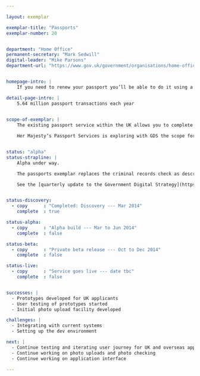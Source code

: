 ```yaml
---

layout: exemplar

exemplar-title: "Passports"
exemplar-number: 20


department: "Home Office"
permanent-secretary: "Mark Sedwill"
digital-leader: "Mike Parsons"
department-url: "https://www.gov.uk/government/organisations/home-office"


homepage-intro: |
    If you need to renew your passport you’ll be able to do it using a simple online service

detail-page-intro: |
    5.64 million passport transactions each year
    

scope-of-exemplar: |
    The existing passport service within the UK allows you to complete an online application form to apply for, renew or update a passport. The user then prints a declaration form, signs and dates it and sends it for processing with any documents or photographs that are needed.

    Her Majesty’s Passport Services is exploring with GDS the scope for a fully digital passport service and application interface.


status: "alpha"
status-strapline: |
    Alpha under way. 

    The passports exemplar replaces the criminal records check as described in the Digital Strategy update.

    See the [quarterly update to the Government Digital Strategy](https://www.gov.uk/government/publications/government-digital-strategy-quarterly-progress-report-december-2013/government-digital-strategy-quarterly-progress-report-december-2013), published December 2013


status-discovery:
  - copy      : "Completed: Discovery --- Mar 2014"
    complete  : true

status-alpha:
  - copy      : "Alpha build --- Mar to Jun 2014"
    complete  : false

status-beta:
  - copy      : "Private beta release --- Oct to Dec 2014"
    complete  : false

status-live:
  - copy      : "Service goes live --- date tbc"
    complete  : false


successes: |
  - Prototypes developed for UK applicants
  - User testing of prototypes started
  - Initial photo upload facility developed 

challenges: |
  - Integrating with current systems
  - Setting up the dev environment

next: |
  - Continue testing and iterating user journey for UK and overseas applicants
  - Continue working on photo uploads and photo checking
  - Continue working on application interface

---
```


